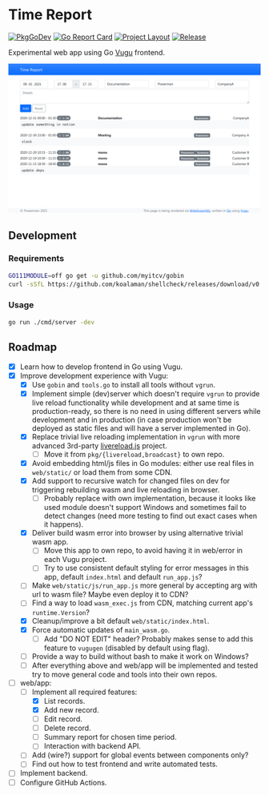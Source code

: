 # Time Report

[![PkgGoDev](https://pkg.go.dev/badge/github.com/powerman/tr)](https://pkg.go.dev/github.com/powerman/tr)
[![Go Report Card](https://goreportcard.com/badge/github.com/powerman/tr)](https://goreportcard.com/report/github.com/powerman/tr)
[![Project Layout](https://img.shields.io/badge/Standard%20Go-Project%20Layout-informational)](https://github.com/golang-standards/project-layout)
[![Release](https://img.shields.io/github/v/release/powerman/tr)](https://github.com/powerman/tr/releases/latest)

Experimental web app using Go [Vugu](https://www.vugu.org/) frontend.

![Screenshot](assets/screenshot.png)

## Development

### Requirements

```sh
GO111MODULE=off go get -u github.com/myitcv/gobin
curl -sSfL https://github.com/koalaman/shellcheck/releases/download/v0.7.1/shellcheck-v0.7.1.$(uname).x86_64.tar.xz | sudo tar xJf - -C /usr/local/bin --strip-components=1 shellcheck-v0.7.1/shellcheck
```

### Usage

```sh
go run ./cmd/server -dev
```

## Roadmap

- [x] Learn how to develop frontend in Go using Vugu.
- [x] Improve development experience with Vugu:
  - [x] Use `gobin` and `tools.go` to install all tools without `vgrun`.
  - [x] Implement simple (dev)server which doesn't require `vgrun` to
    provide live reload functionality while development and at same time
    is production-ready, so there is no need in using different servers
    while development and in production (in case production won't be
    deployed as static files and will have a server implemented in Go).
  - [x] Replace trivial live reloading implementation in `vgrun` with more
    advanced 3rd-party [livereload.js](https://github.com/livereload/livereload-js) project.
    - [ ] Move it from `pkg/{livereload,broadcast}` to own repo.
  - [x] Avoid embedding html/js files in Go modules: either use real files
    in `web/static/` or load them from some CDN.
  - [x] Add support to recursive watch for changed files on dev for
    triggering rebuilding wasm and live reloading in browser.
    - [ ] Probably replace with own implementation, because it looks like
      used module doesn't support Windows and sometimes fail to detect
      changes (need more testing to find out exact cases when it happens).
  - [x] Deliver build wasm error into browser by using alternative trivial
        wasm app.
    - [ ] Move this app to own repo, to avoid having it in web/error in
          each Vugu project.
    - [ ] Try to use consistent default styling for error messages in this
          app, default `index.html` and default `run_app.js`?
  - [ ] Make `web/static/js/run_app.js` more general by accepting arg with
        url to wasm file? Maybe even deploy it to CDN?
  - [ ] Find a way to load `wasm_exec.js` from CDN, matching current app's
        `runtime.Version`?
  - [x] Cleanup/improve a bit default `web/static/index.html`.
  - [x] Force automatic updates of `main_wasm.go`.
    - [ ] Add "DO NOT EDIT" header? Probably makes sense to add this
          feature to `vugugen` (disabled by default using flag).
  - [ ] Provide a way to build without bash to make it work on Windows?
  - [ ] After everything above and web/app will be implemented and tested
        try to move general code and tools into their own repos.
- [ ] web/app:
  - [ ] Implement all required features:
    - [x] List records.
    - [x] Add new record.
    - [ ] Edit record.
    - [ ] Delete record.
    - [ ] Summary report for chosen time period.
    - [ ] Interaction with backend API.
  - [ ] Add (wire?) support for global events between components only?
  - [ ] Find out how to test frontend and write automated tests.
- [ ] Implement backend.
- [ ] Configure GitHub Actions.
